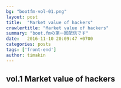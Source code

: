 ```yaml
---
bg: "bootfm-vol-01.png"
layout: post
title:  "Market value of hackers"
crawlertitle: "Market value of hackers"
summary: "boot.fmの第一回配信です"
date:   2016-11-10 20:09:47 +0700
categories: posts
tags: ['front-end']
author: timakin
---
```


## vol.1 Market value of hackers
